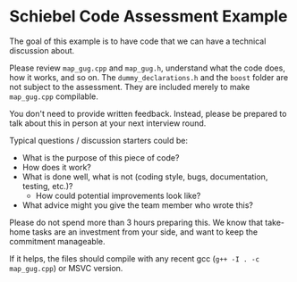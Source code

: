 # Schiebel Code Assessment Example

The goal of this example is to have code that we can have a technical discussion about.

Please review `map_gug.cpp` and `map_gug.h`, understand what the code does, how
it works, and so on. The `dummy_declarations.h` and the `boost` folder are not
subject to the assessment. They are included merely to make `map_gug.cpp`
compilable.

You don't need to provide written feedback. Instead, please be prepared to talk
about this in person at your next interview round.

Typical questions / discussion starters could be:

* What is the purpose of this piece of code?
* How does it work?
* What is done well, what is not (coding style, bugs, documentation, testing, etc.)?
  * How could potential improvements look like?
* What advice might you give the team member who wrote this?

Please do not spend more than 3 hours preparing this. We know that take-home
tasks are an investment from your side, and want to keep the commitment manageable.

If it helps, the files should compile with any recent gcc (`g++ -I . -c map_gug.cpp`) or MSVC version.
